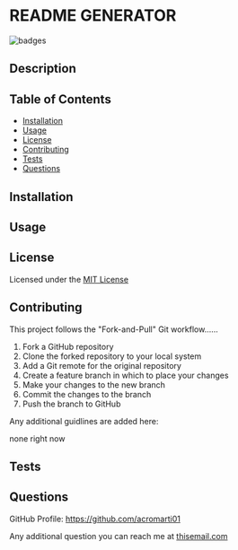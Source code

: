 # README GENERATOR

![badges](https://img.shields.io/badge/license-MIT_License-brightgreen)

## Description


## Table of Contents

- [Installation](#installation)
- [Usage](#usage)
- [License](#license)
- [Contributing](#contributing)
- [Tests](#tests)
- [Questions](#questions)


## Installation


## Usage


## License

Licensed under the <a href="">MIT License</a>


## Contributing

This project follows the "Fork-and-Pull" Git workflow......

1. Fork a GitHub repository
2. Clone the forked repository to your local system
3. Add a Git remote for the original repository
4. Create a feature branch in which to place your changes
5. Make your changes to the new branch
6. Commit the changes to the branch
7. Push the branch to GitHub

Any additional guidlines are added here:

none right now


## Tests


## Questions

GitHub Profile: <a href="https://github.com/acromarti01">https://github.com/acromarti01</a>

Any additional question you can reach me at <u>thisemail.com</u>

